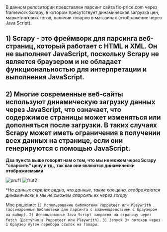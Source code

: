 В данном репозитории представлен парсинг сайта fix-price.com через framework Scrapy, в котором пресутствует динамическая загрузка цен, маркетинговых тэгов, наличии товаров в магазинах (отображение через Java Script).

## 1) Scrapy - это фреймворк для парсинга веб-страниц, который работает с HTML и XML. Он не выполняет JavaScript, поскольку Scrapy не является браузером и не обладает функциональностью для интерпретации и выполнения JavaScript.
## 2) Многие современные веб-сайты используют динамическую загрузку данных через JavaScript, что означает, что содержимое страницы может изменяться или дополняться после загрузки. В таких случаях Scrapy может иметь ограничения в получении всех данных на странице, если они генерируются с помощью JavaScript.

**Два пункта выше говорят нам о том, что мы не можем через Scrapy "спарсить" цену и тд., так как они являются динамически отображаемыми**

![pruf1](https://github.com/Pythonshik0/ParsScapy/assets/109079889/7a0fe724-e9c2-4b00-b0a2-dccbdf918bdc)
![fruf2](https://github.com/Pythonshik0/ParsScapy/assets/109079889/7ba56229-b8c3-479d-a5c1-1e875cce4a63)

**На данных скринах видно, что данные, такие как цена, отображаются динамически и мы не сможем спарсить их через scrapy*

Мое решение:
```1) Использование библиотеки Puppeteer или Playwrith (ассинхронные библиотеки для парсинга с взаимнодействием с браузером на выбор).```
```2) Использование Java Script запросов на страницу через fetch (Доступно в Puppeteer или Playwrith).```
```3) Запуск 3+ потоков через 1 браузер путем перебора ссылок на товары.```



